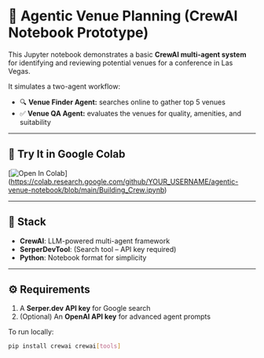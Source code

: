 # 🧠 Agentic Venue Planning (CrewAI Notebook Prototype)

This Jupyter notebook demonstrates a basic **CrewAI multi-agent system** for identifying and reviewing potential venues for a conference in Las Vegas.

It simulates a two-agent workflow:
- 🔍 **Venue Finder Agent:** searches online to gather top 5 venues
- ✅ **Venue QA Agent:** evaluates the venues for quality, amenities, and suitability

---

## 🚀 Try It in Google Colab

[![Open In Colab](https://colab.research.google.com/assets/colab-badge.svg)]
(https://colab.research.google.com/github/YOUR_USERNAME/agentic-venue-notebook/blob/main/Building_Crew.ipynb)

---

## 🧰 Stack

- **CrewAI**: LLM-powered multi-agent framework
- **SerperDevTool**: (Search tool – API key required)
- **Python**: Notebook format for simplicity

---

## ⚙️ Requirements

1. A **Serper.dev API key** for Google search
2. (Optional) An **OpenAI API key** for advanced agent prompts

To run locally:
```bash
pip install crewai crewai[tools]
